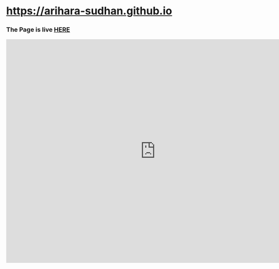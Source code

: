 # https://arihara-sudhan.github.io
<h3>The Page is live <a href="arihara-sudhan.github.io">HERE</a></h3>

<!DOCTYPE html>
<html>
<head>
    <title>Embedded GitHub Pages</title>
</head>
<body>
    <div style="width: 800px; height: 600px;">
        <iframe src="https://arihara-sudhan.github.io" width="100%" height="100%" frameborder="0"></iframe>
    </div>
</body>
</html>
